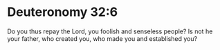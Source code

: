 # Deuteronomy 32:6

Do you thus repay the Lord, you foolish and senseless people? Is not he your father, who created you, who made you and established you?
